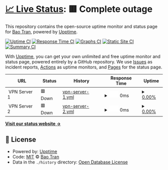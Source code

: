 # [📈 Live Status](https://tqbdev.github.io/uptime): <!--live status--> **🟥 Complete outage**

This repository contains the open-source uptime monitor and status page for [Bao Tran](https://tqbdev.github.io/uptime), powered by [Upptime](https://github.com/upptime/upptime).

[![Uptime CI](https://github.com/tqbdev/uptime/workflows/Uptime%20CI/badge.svg)](https://github.com/tqbdev/uptime/actions?query=workflow%3A%22Uptime+CI%22)
[![Response Time CI](https://github.com/tqbdev/uptime/workflows/Response%20Time%20CI/badge.svg)](https://github.com/tqbdev/uptime/actions?query=workflow%3A%22Response+Time+CI%22)
[![Graphs CI](https://github.com/tqbdev/uptime/workflows/Graphs%20CI/badge.svg)](https://github.com/tqbdev/uptime/actions?query=workflow%3A%22Graphs+CI%22)
[![Static Site CI](https://github.com/tqbdev/uptime/workflows/Static%20Site%20CI/badge.svg)](https://github.com/tqbdev/uptime/actions?query=workflow%3A%22Static+Site+CI%22)
[![Summary CI](https://github.com/tqbdev/uptime/workflows/Summary%20CI/badge.svg)](https://github.com/tqbdev/uptime/actions?query=workflow%3A%22Summary+CI%22)

With [Upptime](https://upptime.js.org), you can get your own unlimited and free uptime monitor and status page, powered entirely by a GitHub repository. We use [Issues](https://github.com/tqbdev/uptime/issues) as incident reports, [Actions](https://github.com/tqbdev/uptime/actions) as uptime monitors, and [Pages](https://tqbdev.github.io/uptime) for the status page.

<!--start: status pages-->
<!-- This summary is generated by Upptime (https://github.com/upptime/upptime) -->
<!-- Do not edit this manually, your changes will be overwritten -->
<!-- prettier-ignore -->
| URL | Status | History | Response Time | Uptime |
| --- | ------ | ------- | ------------- | ------ |
| <img alt="" src="https://icons.duckduckgo.com/ip3/null.ico" height="13"> VPN Server 1 | 🟥 Down | [vpn-server-1.yml](https://github.com/tqbdev/uptime/commits/HEAD/history/vpn-server-1.yml) | <details><summary><img alt="Response time graph" src="./graphs/vpn-server-1/response-time-week.png" height="20"> 0ms</summary><br><a href="https://tqbdev.github.io/uptime/history/vpn-server-1"><img alt="Response time 261" src="https://img.shields.io/endpoint?url=https%3A%2F%2Fraw.githubusercontent.com%2Ftqbdev%2Fuptime%2FHEAD%2Fapi%2Fvpn-server-1%2Fresponse-time.json"></a><br><a href="https://tqbdev.github.io/uptime/history/vpn-server-1"><img alt="24-hour response time 0" src="https://img.shields.io/endpoint?url=https%3A%2F%2Fraw.githubusercontent.com%2Ftqbdev%2Fuptime%2FHEAD%2Fapi%2Fvpn-server-1%2Fresponse-time-day.json"></a><br><a href="https://tqbdev.github.io/uptime/history/vpn-server-1"><img alt="7-day response time 0" src="https://img.shields.io/endpoint?url=https%3A%2F%2Fraw.githubusercontent.com%2Ftqbdev%2Fuptime%2FHEAD%2Fapi%2Fvpn-server-1%2Fresponse-time-week.json"></a><br><a href="https://tqbdev.github.io/uptime/history/vpn-server-1"><img alt="30-day response time 0" src="https://img.shields.io/endpoint?url=https%3A%2F%2Fraw.githubusercontent.com%2Ftqbdev%2Fuptime%2FHEAD%2Fapi%2Fvpn-server-1%2Fresponse-time-month.json"></a><br><a href="https://tqbdev.github.io/uptime/history/vpn-server-1"><img alt="1-year response time 261" src="https://img.shields.io/endpoint?url=https%3A%2F%2Fraw.githubusercontent.com%2Ftqbdev%2Fuptime%2FHEAD%2Fapi%2Fvpn-server-1%2Fresponse-time-year.json"></a></details> | <details><summary><a href="https://tqbdev.github.io/uptime/history/vpn-server-1">0.00%</a></summary><a href="https://tqbdev.github.io/uptime/history/vpn-server-1"><img alt="All-time uptime 64.03%" src="https://img.shields.io/endpoint?url=https%3A%2F%2Fraw.githubusercontent.com%2Ftqbdev%2Fuptime%2FHEAD%2Fapi%2Fvpn-server-1%2Fuptime.json"></a><br><a href="https://tqbdev.github.io/uptime/history/vpn-server-1"><img alt="24-hour uptime 0.00%" src="https://img.shields.io/endpoint?url=https%3A%2F%2Fraw.githubusercontent.com%2Ftqbdev%2Fuptime%2FHEAD%2Fapi%2Fvpn-server-1%2Fuptime-day.json"></a><br><a href="https://tqbdev.github.io/uptime/history/vpn-server-1"><img alt="7-day uptime 0.00%" src="https://img.shields.io/endpoint?url=https%3A%2F%2Fraw.githubusercontent.com%2Ftqbdev%2Fuptime%2FHEAD%2Fapi%2Fvpn-server-1%2Fuptime-week.json"></a><br><a href="https://tqbdev.github.io/uptime/history/vpn-server-1"><img alt="30-day uptime 0.00%" src="https://img.shields.io/endpoint?url=https%3A%2F%2Fraw.githubusercontent.com%2Ftqbdev%2Fuptime%2FHEAD%2Fapi%2Fvpn-server-1%2Fuptime-month.json"></a><br><a href="https://tqbdev.github.io/uptime/history/vpn-server-1"><img alt="1-year uptime 60.70%" src="https://img.shields.io/endpoint?url=https%3A%2F%2Fraw.githubusercontent.com%2Ftqbdev%2Fuptime%2FHEAD%2Fapi%2Fvpn-server-1%2Fuptime-year.json"></a></details>
| <img alt="" src="https://icons.duckduckgo.com/ip3/null.ico" height="13"> VPN Server 2 | 🟥 Down | [vpn-server-2.yml](https://github.com/tqbdev/uptime/commits/HEAD/history/vpn-server-2.yml) | <details><summary><img alt="Response time graph" src="./graphs/vpn-server-2/response-time-week.png" height="20"> 0ms</summary><br><a href="https://tqbdev.github.io/uptime/history/vpn-server-2"><img alt="Response time 251" src="https://img.shields.io/endpoint?url=https%3A%2F%2Fraw.githubusercontent.com%2Ftqbdev%2Fuptime%2FHEAD%2Fapi%2Fvpn-server-2%2Fresponse-time.json"></a><br><a href="https://tqbdev.github.io/uptime/history/vpn-server-2"><img alt="24-hour response time 0" src="https://img.shields.io/endpoint?url=https%3A%2F%2Fraw.githubusercontent.com%2Ftqbdev%2Fuptime%2FHEAD%2Fapi%2Fvpn-server-2%2Fresponse-time-day.json"></a><br><a href="https://tqbdev.github.io/uptime/history/vpn-server-2"><img alt="7-day response time 0" src="https://img.shields.io/endpoint?url=https%3A%2F%2Fraw.githubusercontent.com%2Ftqbdev%2Fuptime%2FHEAD%2Fapi%2Fvpn-server-2%2Fresponse-time-week.json"></a><br><a href="https://tqbdev.github.io/uptime/history/vpn-server-2"><img alt="30-day response time 0" src="https://img.shields.io/endpoint?url=https%3A%2F%2Fraw.githubusercontent.com%2Ftqbdev%2Fuptime%2FHEAD%2Fapi%2Fvpn-server-2%2Fresponse-time-month.json"></a><br><a href="https://tqbdev.github.io/uptime/history/vpn-server-2"><img alt="1-year response time 251" src="https://img.shields.io/endpoint?url=https%3A%2F%2Fraw.githubusercontent.com%2Ftqbdev%2Fuptime%2FHEAD%2Fapi%2Fvpn-server-2%2Fresponse-time-year.json"></a></details> | <details><summary><a href="https://tqbdev.github.io/uptime/history/vpn-server-2">0.00%</a></summary><a href="https://tqbdev.github.io/uptime/history/vpn-server-2"><img alt="All-time uptime 64.03%" src="https://img.shields.io/endpoint?url=https%3A%2F%2Fraw.githubusercontent.com%2Ftqbdev%2Fuptime%2FHEAD%2Fapi%2Fvpn-server-2%2Fuptime.json"></a><br><a href="https://tqbdev.github.io/uptime/history/vpn-server-2"><img alt="24-hour uptime 0.00%" src="https://img.shields.io/endpoint?url=https%3A%2F%2Fraw.githubusercontent.com%2Ftqbdev%2Fuptime%2FHEAD%2Fapi%2Fvpn-server-2%2Fuptime-day.json"></a><br><a href="https://tqbdev.github.io/uptime/history/vpn-server-2"><img alt="7-day uptime 0.00%" src="https://img.shields.io/endpoint?url=https%3A%2F%2Fraw.githubusercontent.com%2Ftqbdev%2Fuptime%2FHEAD%2Fapi%2Fvpn-server-2%2Fuptime-week.json"></a><br><a href="https://tqbdev.github.io/uptime/history/vpn-server-2"><img alt="30-day uptime 0.00%" src="https://img.shields.io/endpoint?url=https%3A%2F%2Fraw.githubusercontent.com%2Ftqbdev%2Fuptime%2FHEAD%2Fapi%2Fvpn-server-2%2Fuptime-month.json"></a><br><a href="https://tqbdev.github.io/uptime/history/vpn-server-2"><img alt="1-year uptime 60.70%" src="https://img.shields.io/endpoint?url=https%3A%2F%2Fraw.githubusercontent.com%2Ftqbdev%2Fuptime%2FHEAD%2Fapi%2Fvpn-server-2%2Fuptime-year.json"></a></details>

<!--end: status pages-->

[**Visit our status website →**](https://tqbdev.github.io/uptime)

## 📄 License

- Powered by: [Upptime](https://github.com/upptime/upptime)
- Code: [MIT](./LICENSE) © [Bao Tran](https://tqbdev.github.io/uptime)
- Data in the `./history` directory: [Open Database License](https://opendatacommons.org/licenses/odbl/1-0/)
